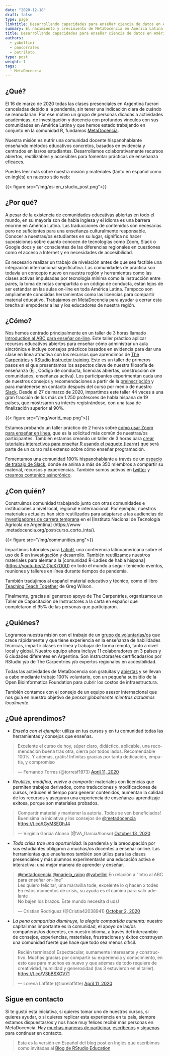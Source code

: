 ```yaml
---
date: "2020-12-18"
draft: false
type: page
linktitle: Desarrollando capacidades para enseñar ciencia de datos en América Latina
summary: El nacimiento y crecimiento de MetaDocencia en América Latina para nutrir una comunidad de educadores de habla hispana en 2020 y más allá.
title: Desarrollando capacidades para enseñar ciencia de datos en América Latina
authors: 
  - yabellini
  - paocorrales
  - patriloto
type: post
weight: 1
tags: 
  - MetaDocencia
---
```


## ¿Qué?

El 16 de marzo de 2020 todas las clases presenciales en Argentina fueron canceladas debido a la pandemia, sin tener una indicación clara de cuándo se reanudarían. Por ese motivo un grupo de personas dicadas a actividades académicas, de investigación y docencia con profundos vínculos con sus comunidades en América Latina y que hemos estado trabajando en conjunto en la comunidad R, fundamos [MetaDocencia](https://www.metadocencia.org/). 

Nuestra misión es nutrir una comunidad docente hispanohablante enseñando métodos educativos concretos, basados en evidencia y centrados en las/os estudiantes. Desarrollamos colaborativamente recursos abiertos, reutilizables y accesibles para fomentar prácticas de enseñanza eficaces.

Puedes leer más sobre nuestra misión y materiales (tanto en español como en inglés) en nuestro sitio web:

{{< figure src="/img/es-en_rstudio_post.png">}}


## ¿Por qué?

A pesar de la existencia de comunidades educativas abiertas en todo el mundo, en su mayoría son de habla inglesa y el idioma es una barrera enorme en América Latina. Las traducciones de contenidos son necesarias pero no suficientes para una enseñanza culturalmente responsable. Conocer a nuestras/os estudiantes en su lugar, significa no hacer suposiciones sobre cuanto conocen de tecnologías como Zoom, Slack o Google docs y ser conscientes de las diferencias regionales en cuestiones como el acceso a Internet y en necesidades de accesibilidad.

Es necesario realizar un trabajo de nivelación antes de que sea factible una integración internacional significativa. Las comunidades de práctica son todavía un concepto nuevo en nuestra región y herramientas como las clases activas impulsadas por tecnología mínima como la instrucción entre pares, la toma de notas compartida o un código de conducta, están lejos de ser estándar en las aulas on-line en toda América Latina. Tampoco son ampliamente conocidas herramientas como las licencias para compartir material educativo. Trabajamos en MetaDocencia para ayudar a cerrar esta brecha al empoderar a las y los educadores de nuestra región.

## ¿Cómo?

Nos hemos centrado principalmente en un taller de 3 horas llamado [Introduction al ABC para enseñar on-line](https://www.metadocencia.org/cursos/abc-online/intro-abc/). Este taller práctico aplicar recursos educativos abiertos para enseñar cómo administrar un aula sincrónica e incluye consejos prácticos basados en evidencia para dar una clase en línea atractiva con los recursos que aprendimos de [The Carpentries](https://carpentries.org/) y [RStudio Instructor training](https://education.rstudio.com/trainers/). Este es un taller de primeros pasos en el que presentamos los aspectos clave de nuestra filosofía de enseñanza (Ej., Código de conducta, licencias abiertas, construcción de comunidades, enseñanza activa). Los participantes experimentan cada uno de nuestros consejos y recomendaciones a partir de la [preinscripción](https://docs.google.com/forms/d/e/1FAIpQLSddnptIAMdRgJYH0Vm6cNrk63x5f969Rd4pbuoGKmDgN02xFw/viewform) y para mantenerse en contacto después del curso por medio de nuestro  [Slack](https://join.slack.com/t/metadocencia/shared_invite/zt-ek8a0rup-MQB_5qUKhr9zIGKQAUImXA). Desde el 27 de marzo de 2020, impartimos este taller 44 veces a una gran fracción de los más de 1.250 profesores de habla hispana de 19 países, que mostrsaron su interés registrándose, con una tasa de finalización superior al 90%.

{{< figure src="/img/world_map.png">}}

Estamos probando un taller práctico de 2 horas sobre [cómo usar Zoom para enseñar en línea](https://www.metadocencia.org/cursos/herramientas/zoom/), que es la solicitud más común de nuestras/os participantes. También estamos creando un taller de 3 horas para [crear tutoriales interactivos para enseñar R usando el paquete {learnr}](https://youtu.be/n6IaftU1yjM) que será parte de un curso más extenso sobre cómo enseñar programación.

Fomentamos una comunidad 100% hispanohablante a través de un [espacio de trabajo de Slack](https://join.slack.com/t/metadocencia/shared_invite/zt-ek8a0rup-MQB_5qUKhr9zIGKQAUImXA), donde se anima a más de 350 miembros a compartir su material, recursos y experiencias. También somos activos en [twitter](https://twitter.com/metadocencia) y [creamos contenido asincrónico](https://www.metadocencia.org/).

## ¿Con quién?

Construimos comunidad trabajando junto con otras comunidades e instituciones a nivel local, regional e internacional. Por ejemplo, nuestros materiales actuales han sido reutilizados para adaptarse a las audiencias de [investigadores de carrera temprana](https://www.metadocencia.org/post/redintajoven/) en el [Instituto Nacional de Tecnología Agrícola de Argentina] (https://www .metadocencia.org/post/curso_corto_inta/).

{{< figure src="/img/communities.png">}}

Impartimos tutoriales para [LatinR](https://latin-r.com/), una conferencia latinoamericana sobre el uso de R en investigación y desarrollo. También reutilizamos nuestros materiales para alentar a la [comunidad R-Ladies de habla hispana] (https://youtu.be/lZICjcX7O0U) en todo el mundo a seguir teniendo eventos, reuniones y talleres en línea durante tiempos de pandemia.

También tradujimos al español material educativo y técnico, como el libro [Teaching Teach Together](https://teachtogether.tech/es/index.html) de Greg Wilson.

Finalmente, gracias al generoso apoyo de The Carpentries, organizamos un Taller de Capacitación de Instructores a la carta en español que completaron el 95% de las personas que participaron.

## ¿Quiénes?

Logramos nuestra misión con el trabajo de un [grupo de voluntarias/os](https://www.metadocencia.org/en/#equipo) que crece rápidamente y que tiene experiencia en la enseñanza de habilidades técnicas, impartir clases en línea y trabajar de forma remota, tanto a nivel local y global. Nuestro equipo ahora incluye 11 colaboradores en 3 países y 6 ciudades diferentes en Argentina. Son instructoras/es certificadas/os por RStudio y/o de The Carpentries y/o expertos regionales en accesibilidad.

Todas las actividades de MetaDocencia son gratuitas y [abiertas](https://github.com/MetaDocencia) y se llevan a cabo mediante trabajo 100% voluntario, con un pequeña subsidio de la Open Bioinformatics Foundation para cubrir los costos de infraestructura.

También contamos con el consejo de un equipo asesor internacional que nos guía en nuestro objetivo de *pensar globalmente mientras actuamos localmente*.

## ¿Qué aprendimos?

- *Enseña con el ejemplo:* utiliza en tus cursos y en tu comunidad todas las herramientas y consejos que enseñas.

<blockquote class="twitter-tweet"><p lang="es" dir="ltr">Excelente el curso de hoy, súper claro, didáctico, aplicable, una recomendación buena tras otra, cierra por todos lados. Recomendable 100%. Y además, grátis! Infinitas gracias por tanta dedicación, empatía, y compromiso</p>&mdash; Fernando Torres (@torresf1973) <a href="https://twitter.com/torresf1973/status/1249007107153821696?ref_src=twsrc%5Etfw">April 11, 2020</a></blockquote> <script async src="https://platform.twitter.com/widgets.js" charset="utf-8"></script> 

- *Reutiliza, modifica, vuelve a compartir:* materiales con licencias que permiten trabajos derivados, como traducciones y modificaciones de cursos, reducen el tiempo para generar contenidos, aumentan la calidad de los recursos y aseguran una experiencia de enseñanza-aprendizaje exitosa, porque son materiales probados.

<blockquote class="twitter-tweet"><p lang="es" dir="ltr">Compartir material y mantener la autoria. Todos se ven beneficiados! Buenisima la iniciativa y los consejos de <a href="https://twitter.com/metadocencia?ref_src=twsrc%5Etfw">@metadocencia</a> <a href="https://t.co/tGyMSEOhJ4">https://t.co/tGyMSEOhJ4</a></p>&mdash; Virginia García Alonso (@VA_GarciaAlonso) <a href="https://twitter.com/VA_GarciaAlonso/status/1316133568150732801?ref_src=twsrc%5Etfw">October 13, 2020</a></blockquote> <script async src="https://platform.twitter.com/widgets.js" charset="utf-8"></script> 


- *Toda crisis trae una oportunidad:* la pandemia y la preocupación por sus estudiantes obligaron a muchas/os docentes a enseñar online. Las herramientas que enseñamos también son útiles para las clases presenciales y más alumnos experimentarán una educación activa e interactiva: una mejor manera de aprender y enseñar.

<blockquote class="twitter-tweet"><p lang="es" dir="ltr"><a href="https://twitter.com/metadocencia?ref_src=twsrc%5Etfw">@metadocencia</a> <a href="https://twitter.com/mariela_rajng?ref_src=twsrc%5Etfw">@mariela_rajng</a> <a href="https://twitter.com/yabellini?ref_src=twsrc%5Etfw">@yabellini</a> En relación a “Intro al ABC para enseñar on-line”<br>Les quiero felicitar, una maravilla tode, excelente lo q hacen x todes<br>En estos momentos de crisis, su ayuda es el camino para salir adelante<br>No bajen los brazos. Este mundo necesita d uds!</p>&mdash; Cristian Rodriguez (@Cristia42038941) <a href="https://twitter.com/Cristia42038941/status/1312051133687492610?ref_src=twsrc%5Etfw">October 2, 2020</a></blockquote> <script async src="https://platform.twitter.com/widgets.js" charset="utf-8"></script> 

-   *La pena compartida disminuye, la alegría compartida aumenta:* nuestro capital más importante es la comunidad, el apoyo de las/os compañeras/os docentes, en nuestro idioma, a través del intercambio de consejos, experiencias, materiales, frustraciones y éxitos construyen una comunidad fuerte que hace que todo sea menos difícil.

<blockquote class="twitter-tweet"><p lang="es" dir="ltr">Recién terminado! Espectacular, sumamente interesante y constructivo. Muchas gracias por compartir su experiencia y conocimiento, en esto que para muchos es nuevo y que ademas de todo requiere de creatividad, humildad y generosidad (las 3 estuvieron en el taller). <a href="https://t.co/V3bBSXGV71">https://t.co/V3bBSXGV71</a></p>&mdash; Lorena Laffitte (@lorelaffitte) <a href="https://twitter.com/lorelaffitte/status/1248992029037809664?ref_src=twsrc%5Etfw">April 11, 2020</a></blockquote> <script async src="https://platform.twitter.com/widgets.js" charset="utf-8"></script> 

## Sigue en contacto

Si te gustó esta iniciativa, si quieres tomar uno de nuestros cursos, si quieres ayudar, o si quieres replicar esta experiencia en tu país, siempre estamos dispuestas/os y nos hace muy felices recibir más personas en MetaDocencia. Hay [muchas maneras de participar](https://www.metadocencia.org/post/como-colaborar/), [escríbenos](https://www.metadocencia.org/#contact) y [síguenos](https://twitter.com/metadocencia) para continuar en contacto.

> Esta es la versión en Español del blog post en Inglés que escribimos como invitadas al [Blog de RStudio Education](https://education.rstudio.com/blog/2020/12/metadocencia/)
